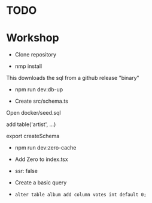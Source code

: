 # TODO

# Workshop

- Clone repository

- nmp install

This downloads the sql from a github release "binary"

- npm run dev:db-up

- Create src/schema.ts

Open docker/seed.sql

add table('artist', ...)

export createSchema

- npm run dev:zero-cache

- Add Zero to index.tsx
- ssr: false

- Create a basic query

- `alter table album add column votes int default 0;`
